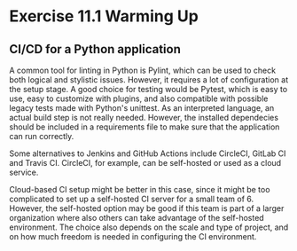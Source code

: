 # Exercise 11.1 Warming Up
## CI/CD for a Python application

A common tool for linting in Python is Pylint, which can be used to check both logical and stylistic issues. However, it requires a lot of configuration at the setup stage. A good choice for testing would be Pytest, which is easy to use, easy to customize with plugins, and also compatible with possible legacy tests made with Python's unittest. As an interpreted language, an actual build step is not really needed. However, the installed dependecies should be included in a requirements file to make sure that the application can run correctly.

Some alternatives to Jenkins and GitHub Actions include CircleCI, GitLab CI and Travis CI. CircleCI, for example, can be self-hosted or used as a cloud service.

Cloud-based CI setup might be better in this case, since it might be too complicated to set up a self-hosted CI server for a small team of 6. However, the self-hosted option may be good if this team is part of a larger organization where also others can take advantage of the self-hosted environment. The choice also depends on the scale and type of project, and on how much freedom is needed in configuring the CI environment.
